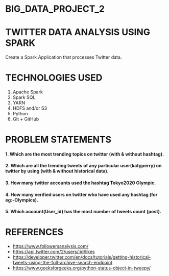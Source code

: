 # BIG_DATA_PROJECT_2

# TWITTER DATA ANALYSIS USING SPARK
 Create a Spark Application that processes Twitter data.

# TECHNOLOGIES USED

1. Apache Spark
2. Spark SQL
3. YARN
4. HDFS and/or S3
5. Python
6. Git + GitHub


# PROBLEM STATEMENTS

####        1.    Which are the most trending topics on twitter (with & without hashtag).

####        2.    Which are all the trending tweets of any particular user(katyperry) on twitter by using  (with & without historical data).

####        3.    How many twitter accounts used the hashtag Tokyo2020 Olympic.

####        4.    How many verified users on twitter who have used any hashtag (for eg:-Olympics).

####        5.    Which account(User_id) has the most number of tweets count (post).

#  REFERENCES

* https://www.followersanalysis.com/
* https://api.twitter.com/2/users/:id/likes
* https://developer.twitter.com/en/docs/tutorials/getting-historical-tweets-using-the-full-archive-search-endpoint
* https://www.geeksforgeeks.org/python-status-object-in-tweepy/

